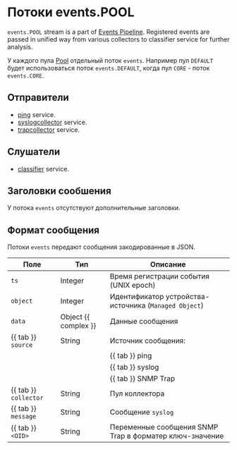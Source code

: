 # Потоки events.POOL

`events.POOL` stream is a part of [Events Pipeline](index.md#events-pipeline).
Registered events are passed in unified way from various collectors
to classifier service for further analysis.

У каждого пула [Pool](../concepts/pool/index.md) отдельный поток
`events`. Например пул `DEFAULT` будет использоваться поток `events.DEFAULT`,
когда пул `CORE` - поток `events.CORE`.

## Отправители

- [ping](../services-reference/ping.md) service.
- [syslogcollector](../services-reference/syslogcollector.md) service.
- [trapcollector](../services-reference/trapcollector.md) service.

## Слушатели

- [classifier](../services-reference/classifier.md) service.

## Заголовки сообшения

У потока `events` отсутствуют дополнительные заголовки.

## Формат сообщения

Потоки `events` передают сообщения закодированные в JSON.

| Поле                  | Тип                  | Описание                                                |
| --------------------- | -------------------- | ------------------------------------------------------- |
| `ts`                  | Integer              | Время регистрации события (UNIX epoch)                  |
| `object`              | Integer              | Идентификатор устройства-источника (`Managed Object`)   |
| `data`                | Object {{ complex }} | Данные сообщения                                        |
| {{ tab }} `source`    | String               | Источник сообщения:                                     |
|                       |                      | {{ tab }} ping                                          |
|                       |                      | {{ tab }} syslog                                        |
|                       |                      | {{ tab }} SNMP Trap                                     |
| {{ tab }} `collector` | String               | Пул коллектора                                          |
| {{ tab }} `message`   | String               | Сообщение `syslog`                                      |
| {{ tab }} `<OID>`     | String               | Переменные сообщения SNMP Trap в форматер ключ-значение |
